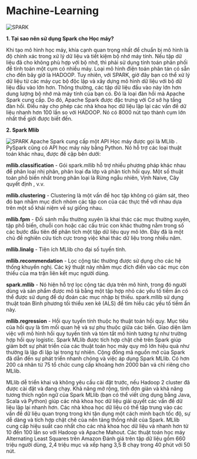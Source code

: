 # Machine-Learning


![SPARK](https://cdn-images-1.medium.com/max/650/0*jiEgRFH0McNEYGae.jpeg)

**1. Tại sao nên sử dụng Spark cho Học máy?**

Khi tạo mô hình học máy, khía cạnh quan trọng nhất để chuẩn bị mô hình là độ chính xác trong xử lý dữ liệu và tiết kiệm bộ nhớ máy tính. 
Nếu tập dữ liệu đã cho không phù hợp với bộ nhớ, thì phải sử dụng tính toán phân phối để tính toán một cụm có nhiều máy. 
Loại mô hình điện toán phân tán có sẵn cho đến bây giờ là HADOOP. 
Tuy nhiên, với SPARK, giờ đây bạn có thể xử lý dữ liệu từ các máy cục bộ độc lập và xây dựng mô hình dữ liệu với bộ dữ liệu đầu vào lớn hơn. 
Thông thường, các tập dữ liệu đầu vào này lớn hơn dung lượng bộ nhớ mà máy tính của bạn có. Đó là loại đàn hồi mà Apache Spark cung cấp. 
Do đó, Apache Spark được đặc trưng với Cơ sở hạ tầng đàn hồi. Điều này cho phép các nhà khoa học dữ liệu lặp lại các vấn đề dữ liệu nhanh hơn 100 lần so với HADOOP. 
Nó có 8000 nút tạo thành cụm lớn nhất thế giới được biết đến.

**2. Spark Mlib**

![SPARK](https://fbd67d5d-a-62cb3a1a-s-sites.googlegroups.com/site/irisforbigdata/3-supporting-tool1/machine-learning-lib-spark/SparkMLlib.png?attachauth=ANoY7cpj-Y8oI-YS4Hg7ICvvTiiUI7MR6xjHaBtahGQSS73vmC_3CCc1PeE3sqg1I-KgS5GK_v3TbpJdnmDVATFq5lSJvK12pjKq9TDrbhI8thwsRfsRGkJNvVGg-3wKkzmH6LL-yETM4qlk00oe3dN-rdVYAv9vCMei1IqDwbco4FnWXlaUrUJWrAC4TFeFP_0hD5dlOVfJjyNjDNyosVqLZEnupQSEbNNldUnlO9pPv0nbVVAKFHV-deJapbBeP88DI_H86KdClG244ZOOyZpT7df7WYfR-Q%3D%3D&attredirects=0)
Apache Spark cung cấp một API Học máy được gọi là MLlib . PySpark cũng có API học máy này bằng Python. Nó hỗ trợ các loại thuật toán khác nhau, được đề cập bên dưới:

**mllib.classification** - Gói spark.mllib hỗ trợ nhiều phương pháp khác nhau để phân loại nhị phân, phân loại đa lớp và phân tích hồi quy. Một số thuật toán phổ biến nhất trong phân loại là Rừng ngẫu nhiên, Vịnh Naive, Cây quyết định , v.v.

**mllib.clustering** - Clustering là một vấn đề học tập không có giám sát, theo đó bạn nhằm mục đích nhóm các tập con của các thực thể với nhau dựa trên một số khái niệm về sự giống nhau.

**mllib.fpm** - Đối sánh mẫu thường xuyên là khai thác các mục thường xuyên, tập phổ biến, chuỗi con hoặc các cấu trúc con khác thường nằm trong số các bước đầu tiên để phân tích một tập dữ liệu quy mô lớn. Đây đã là một chủ đề nghiên cứu tích cực trong việc khai thác dữ liệu trong nhiều năm.

**mllib.linalg** - Tiện ích MLlib cho đại số tuyến tính.

**mllib.recommendation** - Lọc cộng tác thường được sử dụng cho các hệ thống khuyến nghị. Các kỹ thuật này nhằm mục đích điền vào các mục còn thiếu của ma trận liên kết mục người dùng.

**spark.mllib** - Nó hiện hỗ trợ lọc cộng tác dựa trên mô hình, trong đó người dùng và sản phẩm được mô tả bằng một tập hợp nhỏ các yếu tố tiềm ẩn có thể được sử dụng để dự đoán các mục nhập bị thiếu. spark.mllib sử dụng thuật toán Bình phương tối thiểu xen kẽ (ALS) để tìm hiểu các yếu tố tiềm ẩn này.

**mllib.regression** - Hồi quy tuyến tính thuộc họ thuật toán hồi quy. Mục tiêu của hồi quy là tìm mối quan hệ và sự phụ thuộc giữa các biến. Giao diện làm việc với mô hình hồi quy tuyến tính và tóm tắt mô hình tương tự như trường hợp hồi quy logistic.
Spark MLlib được tích hợp chặt chẽ trên Spark giúp giảm bớt sự phát triển của các thuật toán học máy quy mô lớn hiệu quả như thường là lặp đi lặp lại trong tự nhiên.
Cộng đồng mã nguồn mở của Spark đã dẫn đến sự phát triển nhanh chóng và việc áp dụng Spark MLlib. Có hơn 200 cá nhân từ 75 tổ chức cung cấp khoảng hơn 2000 bản vá chỉ riêng cho MLlib.

MLlib dễ triển khai và không yêu cầu cài đặt trước, nếu Hadoop 2 cluster đã được cài đặt và đang chạy.
Khả năng mở rộng, tính đơn giản và khả năng tương thích ngôn ngữ của Spark MLlib (bạn có thể viết ứng dụng bằng Java, Scala và Python) giúp các nhà khoa học dữ liệu giải quyết các vấn đề dữ liệu lặp lại nhanh hơn. Các nhà khoa học dữ liệu có thể tập trung vào các vấn đề dữ liệu quan trọng trong khi tận dụng một cách minh bạch tốc độ, sự dễ dàng và tích hợp chặt chẽ của nền tảng thống nhất của Spark.
MLlib cung cấp hiệu suất cao nhất cho các nhà khoa học dữ liệu và nhanh hơn từ 10 đến 100 lần so với Hadoop và Apache Mahout. Các thuật toán học máy Alternating Least Squares trên Amazon Đánh giá trên tập dữ liệu gồm 660 triệu người dùng, 2,4 triệu mục và xếp hạng 3,5 B chạy trong 40 phút với 50 nút.
